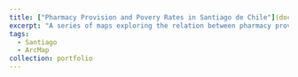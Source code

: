 ```yaml
---
title: ["Pharmacy Provision and Povery Rates in Santiago de Chile"](docs/pharmacies/sntg-pharmacies.html)
excerpt: "A series of maps exploring the relation between pharmacy provision and economic inequalities in Santiago."
tags:
  - Santiago
  - ArcMap
collection: portfolio
---
```






